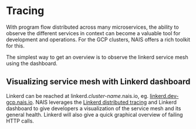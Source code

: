 # Tracing

With program flow distributed across many microservices, the ability to observe the different services in context can become a valuable tool for development and operations. For the GCP clusters, NAIS offers a rich toolkit for this.

The simplest way to get an overview is to observe the linkerd service mesh using the dashboard. 

## Visualizing service mesh with Linkerd dashboard
Linkerd can be reached at linkerd._cluster-name_.nais.io, eg. [linkerd.dev-gcp.nais.io](https://linkerd.dev-gcp.nais.io).
NAIS leverages the [Linkerd distributed tracing](https://linkerd.io/2.10/features/distributed-tracing/) and Linkerd dashboard to give developers a visualization of the service mesh and its general health. Linkerd will also give a quick graphical overview of failing HTTP calls.

